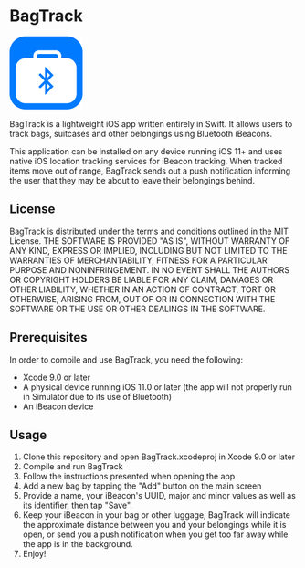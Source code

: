 # BagTrack

<img src=".github/AppIcon-256.png" alt="App Icon" width=128/>

BagTrack is a lightweight iOS app written entirely in Swift. It allows users to track bags, suitcases and other belongings using Bluetooth iBeacons.

This application can be installed on any device running iOS 11+ and uses native iOS location tracking services for iBeacon tracking.
When tracked items move out of range, BagTrack sends out a push notification informing the user that they may be about to leave their belongings behind.

## License

BagTrack is distributed under the terms and conditions outlined in the MIT License.
THE SOFTWARE IS PROVIDED "AS IS", WITHOUT WARRANTY OF ANY KIND, EXPRESS OR
IMPLIED, INCLUDING BUT NOT LIMITED TO THE WARRANTIES OF MERCHANTABILITY,
FITNESS FOR A PARTICULAR PURPOSE AND NONINFRINGEMENT. IN NO EVENT SHALL THE
AUTHORS OR COPYRIGHT HOLDERS BE LIABLE FOR ANY CLAIM, DAMAGES OR OTHER
LIABILITY, WHETHER IN AN ACTION OF CONTRACT, TORT OR OTHERWISE, ARISING FROM,
OUT OF OR IN CONNECTION WITH THE SOFTWARE OR THE USE OR OTHER DEALINGS IN THE
SOFTWARE.

## Prerequisites

In order to compile and use BagTrack, you need the following:
* Xcode 9.0 or later
* A physical device running iOS 11.0 or later (the app will not properly run in Simulator due to its use of Bluetooth)
* An iBeacon device

## Usage

1. Clone this repository and open BagTrack.xcodeproj in Xcode 9.0 or later
2. Compile and run BagTrack
3. Follow the instructions presented when opening the app
4. Add a new bag by tapping the "Add" button on the main screen
5. Provide a name, your iBeacon's UUID, major and minor values as well as its identifier, then tap "Save".
6. Keep your iBeacon in your bag or other luggage, BagTrack will indicate the approximate distance between you and your belongings while it is open, or send you a push notification when you get too far away while the app is in the background.
7. Enjoy!
